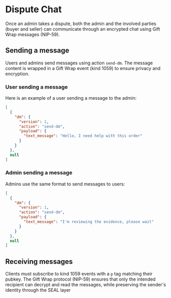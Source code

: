 # Dispute Chat

Once an admin takes a dispute, both the admin and the involved parties (buyer and seller) can communicate through an encrypted chat using Gift Wrap messages (NIP-59).

## Sending a message

Users and admins send messages using action `send-dm`. The message content is wrapped in a Gift Wrap event (kind 1059) to ensure privacy and encryption.

### User sending a message

Here is an example of a user sending a message to the admin:

```json
[
  {
    "dm": {
      "version": 1,
      "action": "send-dm",
      "payload": {
        "text_message": "Hello, I need help with this order"
      }
    }
  },
  null
]
```

### Admin sending a message

Admins use the same format to send messages to users:

```json
[
  {
    "dm": {
      "version": 1,
      "action": "send-dm",
      "payload": {
        "text_message": "I'm reviewing the evidence, please wait"
      }
    }
  },
  null
]
```

## Receiving messages

Clients must subscribe to kind 1059 events with a `p` tag matching their pubkey. The Gift Wrap protocol (NIP-59) ensures that only the intended recipient can decrypt and read the messages, while preserving the sender's identity through the SEAL layer
